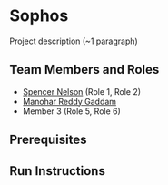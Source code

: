 # Sophos

Project description (~1 paragraph)

## Team Members and Roles

- [Spencer Nelson](https://github.com/nelsosp/CIS641-HW2-Nelson) (Role 1, Role 2)
- [Manohar Reddy Gaddam](https://github.com/manohargaddam/CIS641-HW2-gaddam)
- Member 3 (Role 5, Role 6)

## Prerequisites

## Run Instructions
